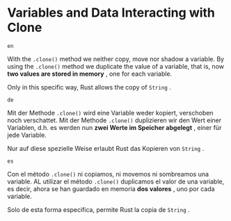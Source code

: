 # Variables and Data Interacting with Clone

`en`

With the `.clone()` method we neither copy, move nor shadow a variable. By using the `.clone()` method we duplicate the value of a variable, that is, now **two values are stored in memory** , one for each variable.

Only in this specific way, Rust allows the copy of `String` .

`de`

Mit der Methode `.clone()` wird eine Variable weder kopiert, verschoben noch verschattet. Mit der Methode `.clone()` duplizieren wir den Wert einer Variablen, d.h. es werden nun **zwei Werte im Speicher abgelegt** , einer für jede Variable.


Nur auf diese spezielle Weise erlaubt Rust das Kopieren von `String` .

`es`

Con el método `.clone()` ni copiamos, ni movemos ni sombreamos una variable. AL utilizar el método `.clone()` duplicamos el valor de una variable, es decir, ahora se han guardado en memoria **dos valores** , uno por cada variable.

Solo de esta forma especifica, permite Rust la copia de `String` .

